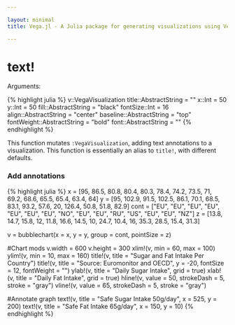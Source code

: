 ```yaml
---

layout: minimal
title: Vega.jl - A Julia package for generating visualizations using Vega

---
```


# text!

Arguments:

{% highlight julia %}
v::VegaVisualization
title::AbstractString = ""
x::Int = 50
y::Int = 50
fill::AbstractString = "black"
fontSize::Int = 16
align::AbstractString = "center"
baseline::AbstractString = "top"
fontWeight::AbstractString = "bold"
font::AbstractString = ""
{% endhighlight %}

This function mutates `:VegaVisualization`, adding text annotations to a visualization. This function is essentially an alias to `title!`, with different defaults.

### Add annotations
{% highlight julia %}
x = [95, 86.5, 80.8, 80.4, 80.3, 78.4, 74.2, 73.5, 71, 69.2, 68.6, 65.5, 65.4, 63.4, 64]
y = [95, 102.9, 91.5, 102.5, 86.1, 70.1, 68.5, 83.1, 93.2, 57.6, 20, 126.4, 50.8, 51.8, 82.9]
cont = ["EU", "EU", "EU", "EU", "EU", "EU", "EU", "NO", "EU", "EU", "RU", "US", "EU", "EU", "NZ"]
z = [13.8, 14.7, 15.8, 12, 11.8, 16.6, 14.5, 10, 24.7, 10.4, 16, 35.3, 28.5, 15.4, 31.3]


v = bubblechart(x = x, y = y, group = cont, pointSize = z)

#Chart mods
v.width = 600
v.height = 300
xlim!(v, min = 60, max = 100)
ylim!(v, min = 10, max = 160)
title!(v, title = "Sugar and Fat Intake Per Country")
title!(v, title = "Source: Euromonitor and OECD", y = -20, fontSize = 12, fontWeight = "")
ylab!(v, title = "Daily Sugar Intake", grid = true)
xlab!(v, title = "Daily Fat Intake", grid = true)
hline!(v, value = 50, strokeDash = 5, stroke = "gray")
vline!(v, value = 65, strokeDash = 5, stroke = "gray")

#Annotate graph
text!(v, title = "Safe Sugar Intake 50g/day", x = 525, y = 200)
text!(v, title = "Safe Fat Intake 65g/day", x = 150, y = 10)
{% endhighlight %}

<div id="textex"></div>
<script type="text/javascript">
parse("textex",
parse({"name":"Vega Visualization","height":300,"padding":"auto","marks":[{"properties":{"enter":{"shape":{"value":"circle"},"x":{"field":"x","scale":"x"},"size":{"mult":30,"field":"y2"},"fill":{"field":"group","scale":"group"},"y":{"field":"y","scale":"y"}}},"from":{"data":"table"},"type":"symbol"},{"properties":{"enter":{"align":{"value":"center"},"fontWeight":{"value":"bold"},"x":{"value":300.0},"font":{"value":""},"fontSize":{"value":16},"fill":{"value":"black"},"baseline":{"value":"top"},"text":{"value":"Sugar and Fat Intake Per Country"},"y":{"value":-40}}},"from":{"value":"Sugar and Fat Intake Per Country"},"type":"text"},{"properties":{"enter":{"align":{"value":"center"},"fontWeight":{"value":""},"x":{"value":300.0},"font":{"value":""},"fontSize":{"value":12},"fill":{"value":"black"},"baseline":{"value":"top"},"text":{"value":"Source: Euromonitor and OECD"},"y":{"value":-20}}},"from":{"value":"Source: Euromonitor and OECD"},"type":"text"},{"properties":{"enter":{"strokeDash":{"value":[5]},"stroke":{"value":"gray"},"x2":{"field":{"group":"width"}},"x":{"field":{"group":"x"}},"strokeWidth":{"value":1.5},"y":{"value":50,"scale":"y"}}},"type":"rule"},{"properties":{"enter":{"strokeDash":{"value":[5]},"stroke":{"value":"gray"},"x":{"value":65,"scale":"x"},"y2":{"field":{"group":"height"}},"strokeWidth":{"value":1.5},"y":{"field":{"group":"y"}}}},"type":"rule"},{"properties":{"enter":{"align":{"value":"center"},"fontWeight":{"value":""},"x":{"value":525},"font":{"value":""},"fontSize":{"value":12},"fill":{"value":"black"},"baseline":{"value":"top"},"text":{"value":"Safe Sugar Intake 50g/day"},"y":{"value":200}}},"from":{"value":"Safe Sugar Intake 50g/day"},"type":"text"},{"properties":{"enter":{"align":{"value":"center"},"fontWeight":{"value":""},"x":{"value":150},"font":{"value":""},"fontSize":{"value":12},"fill":{"value":"black"},"baseline":{"value":"top"},"text":{"value":"Safe Fat Intake 65g/day"},"y":{"value":10}}},"from":{"value":"Safe Fat Intake 65g/day"},"type":"text"}],"axes":[{"tickSizeEnd":0,"tickSizeMajor":0,"scale":"x","tickSize":0,"tickSizeMinor":0,"format":"","layer":"front","properties":{"title":{"fontSize":{"value":14}}},"grid":true,"title":"Daily Fat Intake","type":"x","ticks":0},{"tickSizeEnd":0,"tickSizeMajor":0,"scale":"y","tickSize":0,"tickSizeMinor":0,"format":"","layer":"front","properties":{"title":{"fontSize":{"value":14}}},"grid":true,"titleOffset":40,"title":"Daily Sugar Intake","type":"y","ticks":0}],"data":[{"name":"table","values":[{"x":95.0,"y2":13.8,"group":"EU","y":95.0},{"x":86.5,"y2":14.7,"group":"EU","y":102.9},{"x":80.8,"y2":15.8,"group":"EU","y":91.5},{"x":80.4,"y2":12.0,"group":"EU","y":102.5},{"x":80.3,"y2":11.8,"group":"EU","y":86.1},{"x":78.4,"y2":16.6,"group":"EU","y":70.1},{"x":74.2,"y2":14.5,"group":"EU","y":68.5},{"x":73.5,"y2":10.0,"group":"NO","y":83.1},{"x":71.0,"y2":24.7,"group":"EU","y":93.2},{"x":69.2,"y2":10.4,"group":"EU","y":57.6},{"x":68.6,"y2":16.0,"group":"RU","y":20.0},{"x":65.5,"y2":35.3,"group":"US","y":126.4},{"x":65.4,"y2":28.5,"group":"EU","y":50.8},{"x":63.4,"y2":15.4,"group":"EU","y":51.8},{"x":64.0,"y2":31.3,"group":"NZ","y":82.9}]}],"scales":[{"reverse":false,"name":"x","zero":false,"domainMax":100,"domain":{"data":"table","field":"x"},"domainMin":60,"range":"width","type":"linear","round":false},{"reverse":false,"name":"y","zero":false,"domainMax":160,"domain":{"data":"table","field":"y"},"domainMin":10,"range":"height","type":"linear","round":false},{"name":"group","range":["rgb(166,206,227)","rgb( 31,120,180)","rgb(178,223,138)","rgb( 51,160, 44)","rgb(251,154,153)","rgb(227, 26, 28)","rgb(253,191,111)","rgb(255,127,  0)","rgb(202,178,214)","rgb(106, 61,154)","rgb(255,255,153)","rgb(177, 89, 40)"],"domain":{"data":"table","field":"group"},"type":"ordinal"}],"width":600,"legends":[{"title":"Group","fill":"group"}]}

    );
</script>